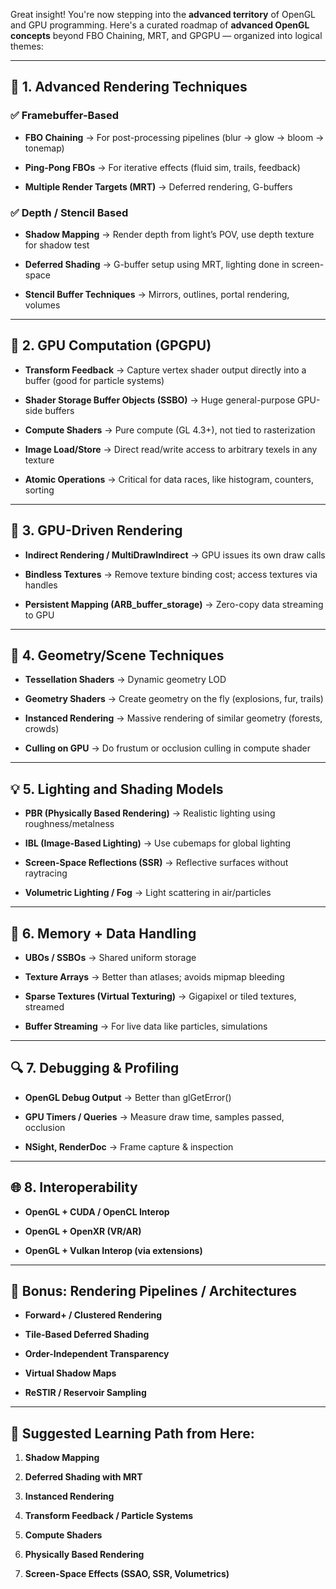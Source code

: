 Great insight! You're now stepping into the **advanced territory** of OpenGL and GPU programming. Here's a curated roadmap of **advanced OpenGL concepts** beyond FBO Chaining, MRT, and GPGPU — organized into logical themes:

---

## 🧠 1. **Advanced Rendering Techniques**

### ✅ Framebuffer-Based

- **FBO Chaining** → For post-processing pipelines (blur → glow → bloom → tonemap)
    
- **Ping-Pong FBOs** → For iterative effects (fluid sim, trails, feedback)
    
- **Multiple Render Targets (MRT)** → Deferred rendering, G-buffers
    

### ✅ Depth / Stencil Based

- **Shadow Mapping** → Render depth from light’s POV, use depth texture for shadow test
    
- **Deferred Shading** → G-buffer setup using MRT, lighting done in screen-space
    
- **Stencil Buffer Techniques** → Mirrors, outlines, portal rendering, volumes
    

---

## 🚀 2. **GPU Computation (GPGPU)**

- **Transform Feedback** → Capture vertex shader output directly into a buffer (good for particle systems)
    
- **Shader Storage Buffer Objects (SSBO)** → Huge general-purpose GPU-side buffers
    
- **Compute Shaders** → Pure compute (GL 4.3+), not tied to rasterization
    
- **Image Load/Store** → Direct read/write access to arbitrary texels in any texture
    
- **Atomic Operations** → Critical for data races, like histogram, counters, sorting
    

---

## 🔄 3. **GPU-Driven Rendering**

- **Indirect Rendering / MultiDrawIndirect** → GPU issues its own draw calls
    
- **Bindless Textures** → Remove texture binding cost; access textures via handles
    
- **Persistent Mapping (ARB_buffer_storage)** → Zero-copy data streaming to GPU
    

---

## 🧩 4. **Geometry/Scene Techniques**

- **Tessellation Shaders** → Dynamic geometry LOD
    
- **Geometry Shaders** → Create geometry on the fly (explosions, fur, trails)
    
- **Instanced Rendering** → Massive rendering of similar geometry (forests, crowds)
    
- **Culling on GPU** → Do frustum or occlusion culling in compute shader
    

---

## 💡 5. **Lighting and Shading Models**

- **PBR (Physically Based Rendering)** → Realistic lighting using roughness/metalness
    
- **IBL (Image-Based Lighting)** → Use cubemaps for global lighting
    
- **Screen-Space Reflections (SSR)** → Reflective surfaces without raytracing
    
- **Volumetric Lighting / Fog** → Light scattering in air/particles
    

---

## 🧰 6. **Memory + Data Handling**

- **UBOs / SSBOs** → Shared uniform storage
    
- **Texture Arrays** → Better than atlases; avoids mipmap bleeding
    
- **Sparse Textures (Virtual Texturing)** → Gigapixel or tiled textures, streamed
    
- **Buffer Streaming** → For live data like particles, simulations
    

---

## 🔍 7. **Debugging & Profiling**

- **OpenGL Debug Output** → Better than glGetError()
    
- **GPU Timers / Queries** → Measure draw time, samples passed, occlusion
    
- **NSight, RenderDoc** → Frame capture & inspection
    

---

## 🌐 8. **Interoperability**

- **OpenGL + CUDA / OpenCL Interop**
    
- **OpenGL + OpenXR (VR/AR)**
    
- **OpenGL + Vulkan Interop (via extensions)**
    

---

## 🧱 Bonus: Rendering Pipelines / Architectures

- **Forward+ / Clustered Rendering**
    
- **Tile-Based Deferred Shading**
    
- **Order-Independent Transparency**
    
- **Virtual Shadow Maps**
    
- **ReSTIR / Reservoir Sampling**
    

---

## 🧭 Suggested Learning Path from Here:

1. **Shadow Mapping**
    
2. **Deferred Shading with MRT**
    
3. **Instanced Rendering**
    
4. **Transform Feedback / Particle Systems**
    
5. **Compute Shaders**
    
6. **Physically Based Rendering**
    
7. **Screen-Space Effects (SSAO, SSR, Volumetrics)**